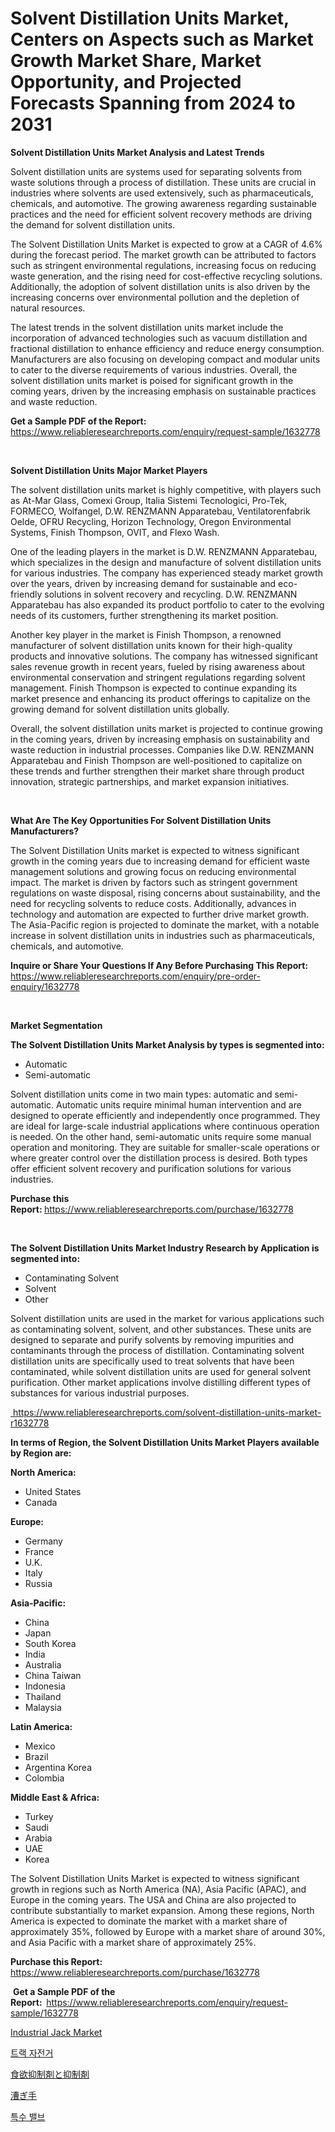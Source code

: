 <p><h1>Solvent Distillation Units Market, Centers on Aspects such as Market Growth Market Share, Market Opportunity, and Projected Forecasts Spanning from 2024 to 2031</h1></p><p><strong>Solvent Distillation Units Market Analysis and Latest Trends</strong></p>
<p><p>Solvent distillation units are systems used for separating solvents from waste solutions through a process of distillation. These units are crucial in industries where solvents are used extensively, such as pharmaceuticals, chemicals, and automotive. The growing awareness regarding sustainable practices and the need for efficient solvent recovery methods are driving the demand for solvent distillation units.</p><p>The Solvent Distillation Units Market is expected to grow at a CAGR of 4.6% during the forecast period. The market growth can be attributed to factors such as stringent environmental regulations, increasing focus on reducing waste generation, and the rising need for cost-effective recycling solutions. Additionally, the adoption of solvent distillation units is also driven by the increasing concerns over environmental pollution and the depletion of natural resources.</p><p>The latest trends in the solvent distillation units market include the incorporation of advanced technologies such as vacuum distillation and fractional distillation to enhance efficiency and reduce energy consumption. Manufacturers are also focusing on developing compact and modular units to cater to the diverse requirements of various industries. Overall, the solvent distillation units market is poised for significant growth in the coming years, driven by the increasing emphasis on sustainable practices and waste reduction.</p></p>
<p><strong>Get a Sample PDF of the Report:&nbsp;</strong> <a href="https://www.reliableresearchreports.com/enquiry/request-sample/1632778">https://www.reliableresearchreports.com/enquiry/request-sample/1632778</a></p>
<p>&nbsp;</p>
<p><strong>Solvent Distillation Units Major Market Players</strong></p>
<p><p>The solvent distillation units market is highly competitive, with players such as At-Mar Glass, Comexi Group, Italia Sistemi Tecnologici, Pro-Tek, FORMECO, Wolfangel, D.W. RENZMANN Apparatebau, Ventilatorenfabrik Oelde, OFRU Recycling, Horizon Technology, Oregon Environmental Systems, Finish Thompson, OVIT, and Flexo Wash. </p><p>One of the leading players in the market is D.W. RENZMANN Apparatebau, which specializes in the design and manufacture of solvent distillation units for various industries. The company has experienced steady market growth over the years, driven by increasing demand for sustainable and eco-friendly solutions in solvent recovery and recycling. D.W. RENZMANN Apparatebau has also expanded its product portfolio to cater to the evolving needs of its customers, further strengthening its market position.</p><p>Another key player in the market is Finish Thompson, a renowned manufacturer of solvent distillation units known for their high-quality products and innovative solutions. The company has witnessed significant sales revenue growth in recent years, fueled by rising awareness about environmental conservation and stringent regulations regarding solvent management. Finish Thompson is expected to continue expanding its market presence and enhancing its product offerings to capitalize on the growing demand for solvent distillation units globally.</p><p>Overall, the solvent distillation units market is projected to continue growing in the coming years, driven by increasing emphasis on sustainability and waste reduction in industrial processes. Companies like D.W. RENZMANN Apparatebau and Finish Thompson are well-positioned to capitalize on these trends and further strengthen their market share through product innovation, strategic partnerships, and market expansion initiatives.</p></p>
<p>&nbsp;</p>
<p><strong>What Are The Key Opportunities For Solvent Distillation Units Manufacturers?</strong></p>
<p><p>The Solvent Distillation Units market is expected to witness significant growth in the coming years due to increasing demand for efficient waste management solutions and growing focus on reducing environmental impact. The market is driven by factors such as stringent government regulations on waste disposal, rising concerns about sustainability, and the need for recycling solvents to reduce costs. Additionally, advances in technology and automation are expected to further drive market growth. The Asia-Pacific region is projected to dominate the market, with a notable increase in solvent distillation units in industries such as pharmaceuticals, chemicals, and automotive.</p></p>
<p><strong>Inquire or Share Your Questions If Any Before Purchasing This Report:</strong> <a href="https://www.reliableresearchreports.com/enquiry/pre-order-enquiry/1632778">https://www.reliableresearchreports.com/enquiry/pre-order-enquiry/1632778</a></p>
<p>&nbsp;</p>
<p><strong>Market Segmentation</strong></p>
<p><strong>The Solvent Distillation Units Market Analysis by types is segmented into:</strong></p>
<p><ul><li>Automatic</li><li>Semi-automatic</li></ul></p>
<p><p>Solvent distillation units come in two main types: automatic and semi-automatic. Automatic units require minimal human intervention and are designed to operate efficiently and independently once programmed. They are ideal for large-scale industrial applications where continuous operation is needed. On the other hand, semi-automatic units require some manual operation and monitoring. They are suitable for smaller-scale operations or where greater control over the distillation process is desired. Both types offer efficient solvent recovery and purification solutions for various industries.</p></p>
<p><strong>Purchase this Report:&nbsp;</strong><a href="https://www.reliableresearchreports.com/purchase/1632778">https://www.reliableresearchreports.com/purchase/1632778</a></p>
<p>&nbsp;</p>
<p><strong>The Solvent Distillation Units Market Industry Research by Application is segmented into:</strong></p>
<p><ul><li>Contaminating Solvent</li><li>Solvent</li><li>Other</li></ul></p>
<p><p>Solvent distillation units are used in the market for various applications such as contaminating solvent, solvent, and other substances. These units are designed to separate and purify solvents by removing impurities and contaminants through the process of distillation. Contaminating solvent distillation units are specifically used to treat solvents that have been contaminated, while solvent distillation units are used for general solvent purification. Other market applications involve distilling different types of substances for various industrial purposes.</p></p>
<p><a href="https://www.reliableresearchreports.com/solvent-distillation-units-market-r1632778">&nbsp;https://www.reliableresearchreports.com/solvent-distillation-units-market-r1632778</a></p>
<p><strong>In terms of Region, the Solvent Distillation Units Market Players available by Region are:</strong></p>
<p>
    <p> <strong> North America: </strong>
        <ul>
            <li>United States</li>
            <li>Canada</li>
        </ul>
        </p> 
    <p> <strong> Europe: </strong>
        <ul>
            <li>Germany</li>
            <li>France</li>
            <li>U.K.</li>
            <li>Italy</li>
            <li>Russia</li>
        </ul>
        </p> 
    <p> <strong> Asia-Pacific: </strong>
        <ul>
            <li>China</li>
            <li>Japan</li>
            <li>South Korea</li>
            <li>India</li>
            <li>Australia</li>
            <li>China Taiwan</li>
            <li>Indonesia</li>
            <li>Thailand</li>
            <li>Malaysia</li>
        </ul>
        </p> 
    <p> <strong> Latin America: </strong>
        <ul>
            <li>Mexico</li>
            <li>Brazil</li>
            <li>Argentina Korea</li>
            <li>Colombia</li>
        </ul>
        </p> 
    <p> <strong> Middle East & Africa: </strong>
        <ul>
            <li>Turkey</li>
            <li>Saudi</li>
            <li>Arabia</li>
            <li>UAE</li>
            <li>Korea</li>
        </ul>
    </p>
    </p>
<p><p>The Solvent Distillation Units Market is expected to witness significant growth in regions such as North America (NA), Asia Pacific (APAC), and Europe in the coming years. The USA and China are also projected to contribute substantially to market expansion. Among these regions, North America is expected to dominate the market with a market share of approximately 35%, followed by Europe with a market share of around 30%, and Asia Pacific with a market share of approximately 25%.</p></p>
<p><strong>Purchase this Report: </strong><a href="https://www.reliableresearchreports.com/purchase/1632778">https://www.reliableresearchreports.com/purchase/1632778</a></p>
<p>&nbsp;<strong>Get a Sample PDF of the Report:&nbsp;&nbsp;</strong><a href="https://www.reliableresearchreports.com/enquiry/request-sample/1632778">https://www.reliableresearchreports.com/enquiry/request-sample/1632778</a></p>
<p><strong></strong></p>
<p><p><a href="https://github.com/JameTravis/Market-Research-Report-List-4/blob/main/industrial-jack-market.md">Industrial Jack Market</a></p><p><a href="https://github.com/durgin521/Market-Research-Report-List-1/blob/main/510624531995.md">트랙 자전거</a></p><p><a href="https://github.com/schmahlson/Market-Research-Report-List-1/blob/main/682650334705.md">食欲抑制剤と抑制剤</a></p><p><a href="https://github.com/mohamedbakry57/Market-Research-Report-List-3/blob/main/647504834707.md">漕ぎ手</a></p><p><a href="https://github.com/novabrown3/Market-Research-Report-List-1/blob/main/220573931994.md">특수 밸브</a></p></p>